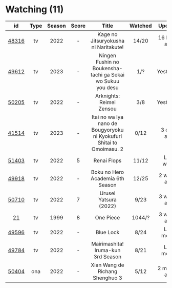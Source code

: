 # Watching (11)

|                      id                      | Type | Season | Score |                                 Title                                 | Watched |    Updated   | Start Date |
| :------------------------------------------: | :--: | :----: | :---: | :-------------------------------------------------------------------: | :-----: | :----------: | :--------: |
| [48316](https://myanimelist.net/anime/48316) |  tv  |  2022  |   -   |                  Kage no Jitsuryokusha ni Naritakute!                 |  14/20  | 16 hours ago | 10/06/2022 |
| [49612](https://myanimelist.net/anime/49612) |  tv  |  2023  |   -   |      Ningen Fushin no Boukensha-tachi ga Sekai wo Sukuu you desu      |   1/?   |   Yesterday  | 01/04/2023 |
| [50205](https://myanimelist.net/anime/50205) |  tv  |  2022  |   -   |                        Arknights: Reimei Zensou                       |   3/8   |   Yesterday  | 11/06/2022 |
| [41514](https://myanimelist.net/anime/41514) |  tv  |  2023  |   -   | Itai no wa Iya nano de Bougyoryoku ni Kyokufuri Shitai to Omoimasu. 2 |   0/12  |  3 days ago  | 01/05/2023 |
| [51403](https://myanimelist.net/anime/51403) |  tv  |  2022  |   5   |                              Renai Flops                              |  11/12  |   Last week  | 10/27/2022 |
| [49918](https://myanimelist.net/anime/49918) |  tv  |  2022  |   -   |                    Boku no Hero Academia 6th Season                   |  12/25  |  2 weeks ago | 10/02/2022 |
| [50710](https://myanimelist.net/anime/50710) |  tv  |  2022  |   7   |                         Urusei Yatsura (2022)                         |   9/23  |  3 weeks ago | 10/14/2022 |
|    [21](https://myanimelist.net/anime/21)    |  tv  |  1999  |   8   |                               One Piece                               |  1044/? |  3 weeks ago | 01/01/2013 |
| [49596](https://myanimelist.net/anime/49596) |  tv  |  2022  |   -   |                               Blue Lock                               |   8/24  |  Last month  | 10/16/2022 |
| [49784](https://myanimelist.net/anime/49784) |  tv  |  2022  |   -   |                   Mairimashita! Iruma-kun 3rd Season                  |   8/21  |  Last month  | 10/09/2022 |
| [50404](https://myanimelist.net/anime/50404) |  ona |  2022  |   -   |                    Xian Wang de Richang Shenghuo 3                    |   5/12  | 2 months ago | 10/03/2022 |